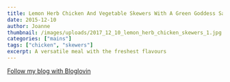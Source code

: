 ```yaml
---
title: Lemon Herb Chicken And Vegetable Skewers With A Green Goddess Sauce
date: 2015-12-10
author: Joanne
thumbnail: /images/uploads/2017_12_10_lemon_herb_chicken_skewers_1.jpg
categories: ["mains"]
tags: ["chicken", "skewers"]
excerpt: A versatile meal with the freshest flavours
---
```


<a href="https://www.bloglovin.com/blog/18415085/?claim=k7u9jjqmstw">Follow my blog with Bloglovin</a>
